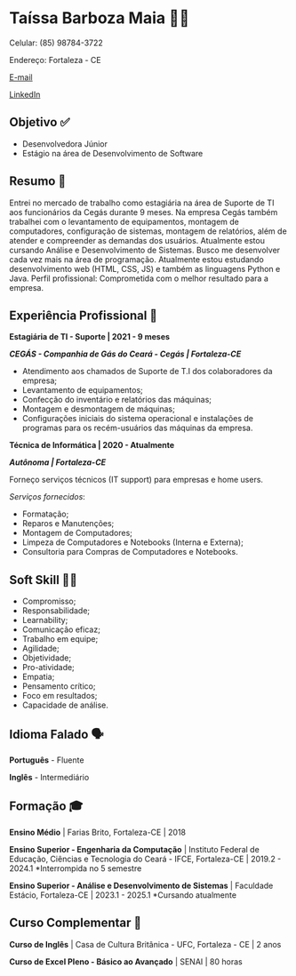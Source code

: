 # Taíssa Barboza Maia :woman_technologist:

Celular: (85) 98784-3722

Endereço: Fortaleza - CE

[E-mail](taissa.m@outlook.com)

[LinkedIn](https://www.linkedin.com/in/tssmaia/)



## Objetivo :white_check_mark:

- Desenvolvedora Júnior
- Estágio na área de Desenvolvimento de Software



## Resumo :page_facing_up:

Entrei no mercado de trabalho como estagiária na área de Suporte de TI aos funcionários da Cegás durante 9 meses. Na empresa Cegás também trabalhei com o levantamento de equipamentos, montagem de computadores, configuração de sistemas, montagem de relatórios, além de atender e compreender as demandas dos usuários. 
Atualmente estou cursando Análise e Desenvolvimento de Sistemas.
Busco me desenvolver cada vez mais na área de programação. 
Atualmente estou estudando desenvolvimento web (HTML, CSS, JS) e também as linguagens Python e Java.
Perfil profissional: Comprometida com o melhor resultado para a empresa.



## Experiência Profissional :briefcase:

**Estagiária de TI  - Suporte | 2021 - 9 meses**

**_CEGÁS - Companhia de Gás do Ceará - Cegás | Fortaleza-CE_**

- Atendimento aos chamados de Suporte de T.I dos colaboradores da empresa;
- Levantamento de equipamentos;
- Confecção do inventário e relatórios das máquinas;
- Montagem e desmontagem de máquinas;
- Configurações iniciais do sistema operacional e instalações de programas para os recém-usuários das máquinas da empresa.



**Técnica de Informática | 2020 - Atualmente**

**_Autônoma | Fortaleza-CE_**

Forneço serviços técnicos (IT support) para empresas e home users. 

_Serviços fornecidos_:

- Formatação;
- Reparos e Manutenções;
- Montagem de Computadores;
- Limpeza de Computadores e Notebooks (Interna e Externa);
- Consultoria para Compras de Computadores e Notebooks.



## Soft Skill :raising_hand_woman:

- Compromisso;
- Responsabilidade;
- Learnability;
- Comunicação eficaz;
- Trabalho em equipe;
- Agilidade;
- Objetividade;
- Pro-atividade;
- Empatia;
- Pensamento crítico;
- Foco em resultados;
- Capacidade de análise.



## Idioma Falado :speaking_head:

**Português** - Fluente

**Inglês** - Intermediário



## Formação :mortar_board:

**Ensino Médio** | Farias Brito,  Fortaleza-CE | 2018

**Ensino Superior - Engenharia da Computação** | Instituto Federal de Educação, Ciências e Tecnologia do Ceará - IFCE, Fortaleza-CE | 2019.2 - 2024.1 *Interrompida no 5 semestre

**Ensino Superior - Análise e Desenvolvimento de Sistemas** | Faculdade Estácio, Fortaleza-CE | 2023.1 - 2025.1 *Cursando atualmente 



## Curso Complementar :book:

**Curso de Inglês** | Casa  de Cultura Britânica - UFC, Fortaleza - CE | 2 anos

**Curso de Excel Pleno - Básico ao Avançado** | SENAI | 80 horas































